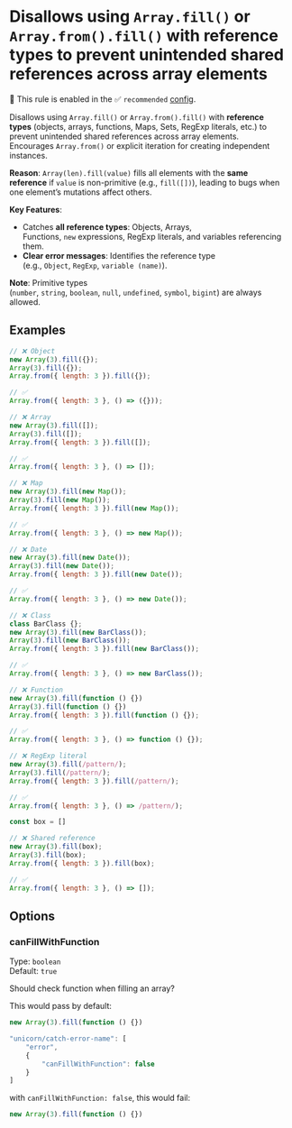 # Disallows using `Array.fill()` or `Array.from().fill()` with **reference types** to prevent unintended shared references across array elements

💼 This rule is enabled in the ✅ `recommended` [config](https://github.com/sindresorhus/eslint-plugin-unicorn#recommended-config).

<!-- end auto-generated rule header -->
<!-- Do not manually modify this header. Run: `npm run fix:eslint-docs` -->

Disallows using `Array.fill()` or `Array.from().fill()` with **reference types** (objects, arrays, functions, Maps, Sets, RegExp literals, etc.) to prevent unintended shared references across array elements. Encourages `Array.from()` or explicit iteration for creating independent instances.

**Reason**:
`Array(len).fill(value)` fills all elements with the **same reference** if `value` is non-primitive (e.g., `fill([])`), leading to bugs when one element’s mutations affect others.

**Key Features**:

- Catches **all reference types**: Objects, Arrays, Functions, `new` expressions, RegExp literals, and variables referencing them.
- **Clear error messages**: Identifies the reference type (e.g., `Object`, `RegExp`, `variable (name)`).

**Note**: Primitive types (`number`, `string`, `boolean`, `null`, `undefined`, `symbol`, `bigint`) are always allowed.

## Examples

```js
// ❌ Object
new Array(3).fill({});
Array(3).fill({});
Array.from({ length: 3 }).fill({});

// ✅
Array.from({ length: 3 }, () => ({}));
```

```js
// ❌ Array
new Array(3).fill([]);
Array(3).fill([]);
Array.from({ length: 3 }).fill([]);

// ✅
Array.from({ length: 3 }, () => []);
```

```js
// ❌ Map
new Array(3).fill(new Map());
Array(3).fill(new Map());
Array.from({ length: 3 }).fill(new Map());

// ✅
Array.from({ length: 3 }, () => new Map());
```

```js
// ❌ Date
new Array(3).fill(new Date());
Array(3).fill(new Date());
Array.from({ length: 3 }).fill(new Date());

// ✅
Array.from({ length: 3 }, () => new Date());
```

```js
// ❌ Class
class BarClass {};
new Array(3).fill(new BarClass());
Array(3).fill(new BarClass());
Array.from({ length: 3 }).fill(new BarClass());

// ✅
Array.from({ length: 3 }, () => new BarClass());
```

```js
// ❌ Function
new Array(3).fill(function () {})
Array(3).fill(function () {})
Array.from({ length: 3 }).fill(function () {});

// ✅
Array.from({ length: 3 }, () => function () {});
```

```js
// ❌ RegExp literal
new Array(3).fill(/pattern/);
Array(3).fill(/pattern/);
Array.from({ length: 3 }).fill(/pattern/);

// ✅
Array.from({ length: 3 }, () => /pattern/);
```

```js
const box = []

// ❌ Shared reference
new Array(3).fill(box);
Array(3).fill(box);
Array.from({ length: 3 }).fill(box);

// ✅
Array.from({ length: 3 }, () => []);
```

## Options

### canFillWithFunction

Type: `boolean`\
Default: `true`

Should check function when filling an array?

This would pass by default:

```js
new Array(3).fill(function () {})
```

```js
"unicorn/catch-error-name": [
	"error",
	{
		"canFillWithFunction": false
	}
]
```

with `canFillWithFunction: false`, this would fail:

```js
new Array(3).fill(function () {})
```
